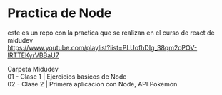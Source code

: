 ﻿# Practica de Node

 este es un repo con la practica que se realizan en el curso de react de midudev  
 https://www.youtube.com/playlist?list=PLUofhDIg_38qm2oPOV-IRTTEKyrVBBaU7

 Carpeta Midudev  
01 - Clase 1 | Ejercicios basicos de Node  
02 - Clase 2 | Primera aplicacion con Node, API Pokemon
